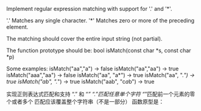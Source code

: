 Implement regular expression matching with support for '.' and '*'.

'.' Matches any single character.
'*' Matches zero or more of the preceding element.

The matching should cover the entire input string (not partial).

The function prototype should be:
bool isMatch(const char *s, const char *p)

Some examples:
isMatch("aa","a") → false
isMatch("aa","aa") → true
isMatch("aaa","aa") → false
isMatch("aa", "a*") → true
isMatch("aa", ".*") → true
isMatch("ab", ".*") → true
isMatch("aab", "c*a*b") → true

实现正则表达式匹配和支持 “.” 和 “*”
“.”匹配任意单个字符
“*”匹配前一个元素的零个或者多个
匹配应该覆盖整个字符串（不是一部分）
函数原型是：